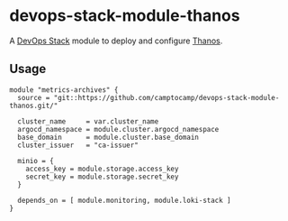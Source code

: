 # devops-stack-module-thanos

A [DevOps Stack](https://devops-stack.io) module to deploy and configure [Thanos](https://thanos.io).


## Usage

```hcl
module "metrics-archives" {
  source = "git::https://github.com/camptocamp/devops-stack-module-thanos.git/"

  cluster_name     = var.cluster_name
  argocd_namespace = module.cluster.argocd_namespace
  base_domain      = module.cluster.base_domain
  cluster_issuer   = "ca-issuer"

  minio = {
    access_key = module.storage.access_key
    secret_key = module.storage.secret_key
  }

  depends_on = [ module.monitoring, module.loki-stack ]
}
```

